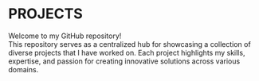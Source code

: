 # PROJECTS
Welcome to my GitHub repository! <br>
This repository serves as a centralized hub for showcasing a collection of diverse projects that I have worked on. Each project highlights my skills, expertise, and passion for creating innovative solutions across various domains.
